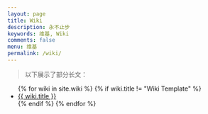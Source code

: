```yaml
---
layout: page
title: Wiki
description: 永不止步
keywords: 维基, Wiki
comments: false
menu: 维基
permalink: /wiki/
---
```


> 以下展示了部分长文：

<ul class="listing">
{% for wiki in site.wiki %}
{% if wiki.title != "Wiki Template" %}
<li class="listing-item"><a href="{{ wiki.url }}">{{ wiki.title }}</a></li>
{% endif %}
{% endfor %}
</ul>
